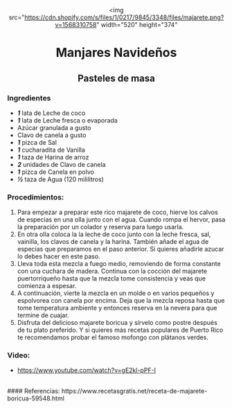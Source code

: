 <div align="center">

<img src="https://cdn.shopify.com/s/files/1/0217/9845/3348/files/majarete.png?v=1568310758" width="520" height="374"

# Manjares Navideños
## Pasteles de masa
     
</div>
     
 ### Ingredientes
-  ***1*** lata de Leche de coco
- ***1*** lata de Leche fresca o evaporada
- Azúcar granulada a gusto
- Clavo de canela a gusto
- ***1*** pizca de Sal
- ***1*** cucharadita de Vanilla
- ***1*** taza de Harina de arroz
- ***2*** unidades de Clavo de canela
- ***1*** pizca de Canela en polvo
- ***½*** taza de Agua (120 mililitros)

### Procedimientos:
1. Para empezar a preparar este rico majarete de coco, hierve los calvos de especias en una olla junto con el agua. Cuando rompa el hervor, pasa la preparación por un colador y reserva para luego usarla.
2. En otra olla coloca la la leche de coco junto con la leche fresca, sal, vainilla, los clavos de canela y la harina. También añade el agua de especias que preparamos en el paso anterior. Si quieres añadirle azucar lo debes hacer en este paso.
3. Lleva toda esta mezcla a fuego medio, removiendo de forma constante con una cuchara de madera. Continua con la cocción del majarete puertorriqueño hasta que la mezcla tome consistencia y veas que comienza a espesar.
4. A continuación, vierte la mezcla en un molde o en varios pequeños y espolvorea con canela por encima. Deja que la mezcla reposa hasta que tome temperatura ambiente y entonces reserva en la nevera para que termine de cuajar.
5. Disfruta del delicioso majarete boricua y sírvelo como postre después de tu plato preferido. Y si quieres más recetas populares de Puerto Rico te recomendamos probar el famoso mofongo con plátanos verdes.
  
### Video: 
- https://www.youtube.com/watch?v=gE2kl-pPF-I

<br>
#### Referencias: 
https://www.recetasgratis.net/receta-de-majarete-boricua-59548.html
